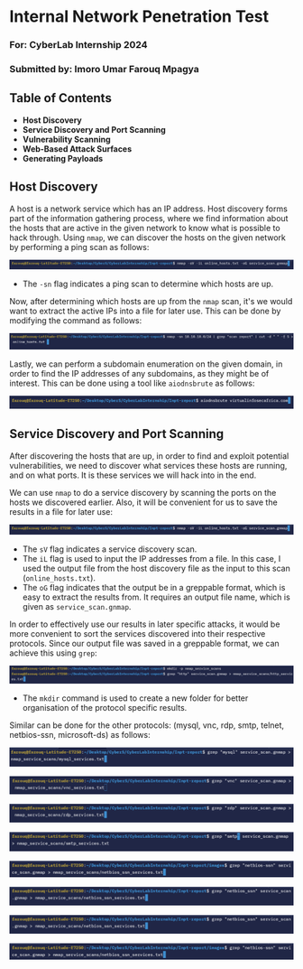 # Internal Network Penetration Test

### For: CyberLab Internship 2024

### Submitted by: Imoro Umar Farouq Mpagya

## Table of Contents
- **Host Discovery**
- **Service Discovery and Port Scanning**
- **Vulnerability Scanning**
- **Web-Based Attack Surfaces**
- **Generating Payloads**


## Host Discovery
A host is a network service which has an IP address. Host discovery forms part of the information gathering process, where we find information about the hosts that are active in the given network to know what is possible to hack through.
Using `nmap`, we can discover the hosts on the given network by performing a ping scan as follows:

![](https://github.com/Farrhouq/Inpt-report/blob/main/images/1.png)

- The `-sn` flag indicates a ping scan to determine which hosts are up.

Now, after determining which hosts are up from the `nmap` scan, it's we would want to extract the active IPs into a file for later use. This can be done by modifying the command as follows:

![](https://github.com/Farrhouq/Inpt-report/blob/main/images/2.png)

Lastly, we can perform a subdomain enumeration on the given domain, in order to find the IP addresses of any subdomains, as they might be of interest. This can be done using a tool like `aiodnsbrute` as follows:

![](https://github.com/Farrhouq/Inpt-report/blob/main/images/3.png)


## Service Discovery and Port Scanning
After discovering the hosts that are up, in order to find and exploit potential vulnerabilities, we need to discover what services these hosts are running, and on what ports. It is these services we will hack into in the end.

We can use `nmap` to do a service discovery by scanning the ports on the hosts we discovered earlier. Also, it will be convenient for us to save the results in a file for later use:

![](https://github.com/Farrhouq/Inpt-report/blob/main/images/4.png)

- The `sV` flag indicates a service discovery scan.
- The `iL` flag is used to input the IP addresses from a file. In this case, I used the output file from the host discovery file as the input to this scan (`online_hosts.txt`).
- The `oG` flag indicates that the output be in a greppable format, which is easy to extract the results from. It requires an output file name, which is given as `service_scan.gnmap`.

In order to effectively use our results in later specific attacks, it would be more convenient to sort the services discovered into their respective protocols. Since our output file was saved in a greppable format, we can achieve this using `grep`:

![](https://github.com/Farrhouq/Inpt-report/blob/main/images/5.png)

- The `mkdir` command is used to create a new folder for better organisation of the protocol specific results.

Similar can be done for the other protocols: (mysql, vnc, rdp, smtp, telnet, netbios-ssn, microsoft-ds) as follows:

![](https://github.com/Farrhouq/Inpt-report/blob/main/images/6.png)

![](https://github.com/Farrhouq/Inpt-report/blob/main/images/7.png)

![](https://github.com/Farrhouq/Inpt-report/blob/main/images/8.png)

![](https://github.com/Farrhouq/Inpt-report/blob/main/images/9.png)

![](https://github.com/Farrhouq/Inpt-report/blob/main/images/11.png)

![](https://github.com/Farrhouq/Inpt-report/blob/main/images/10.png)

![](https://github.com/Farrhouq/Inpt-report/blob/main/images/10.png)

![](https://github.com/Farrhouq/Inpt-report/blob/main/images/11.png)
